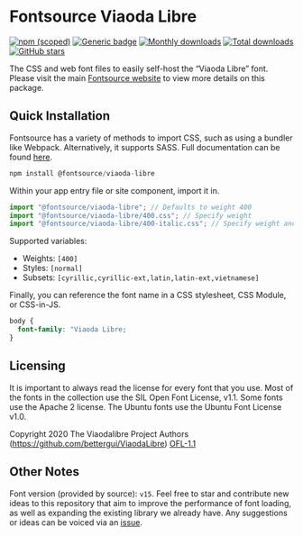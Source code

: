 # Fontsource Viaoda Libre

[![npm (scoped)](https://img.shields.io/npm/v/@fontsource/viaoda-libre?color=brightgreen)](https://www.npmjs.com/package/@fontsource/viaoda-libre) [![Generic badge](https://img.shields.io/badge/fontsource-passing-brightgreen)](https://github.com/fontsource/fontsource) [![Monthly downloads](https://badgen.net/npm/dm/@fontsource/viaoda-libre)](https://github.com/fontsource/fontsource) [![Total downloads](https://badgen.net/npm/dt/@fontsource/viaoda-libre)](https://github.com/fontsource/fontsource) [![GitHub stars](https://img.shields.io/github/stars/fontsource/fontsource.svg?style=social&label=Star)](https://github.com/fontsource/fontsource/stargazers)

The CSS and web font files to easily self-host the “Viaoda Libre” font. Please visit the main [Fontsource website](https://fontsource.org/fonts/viaoda-libre) to view more details on this package.

## Quick Installation

Fontsource has a variety of methods to import CSS, such as using a bundler like Webpack. Alternatively, it supports SASS. Full documentation can be found [here](https://fontsource.org/docs/introduction).

```javascript
npm install @fontsource/viaoda-libre
```

Within your app entry file or site component, import it in.

```javascript
import "@fontsource/viaoda-libre"; // Defaults to weight 400
import "@fontsource/viaoda-libre/400.css"; // Specify weight
import "@fontsource/viaoda-libre/400-italic.css"; // Specify weight and style

```

Supported variables:
- Weights: `[400]`
- Styles: `[normal]`
- Subsets: `[cyrillic,cyrillic-ext,latin,latin-ext,vietnamese]`

Finally, you can reference the font name in a CSS stylesheet, CSS Module, or CSS-in-JS.

```css
body {
  font-family: "Viaoda Libre;
}
```

## Licensing
It is important to always read the license for every font that you use.
Most of the fonts in the collection use the SIL Open Font License, v1.1. Some fonts use the Apache 2 license. The Ubuntu fonts use the Ubuntu Font License v1.0.

Copyright 2020 The Viaodalibre Project Authors (https://github.com/bettergui/ViaodaLibre)
[OFL-1.1](http://scripts.sil.org/OFL)

## Other Notes
Font version (provided by source): `v15`.
Feel free to star and contribute new ideas to this repository that aim to improve the performance of font loading, as well as expanding the existing library we already have. Any suggestions or ideas can be voiced via an [issue](https://github.com/fontsource/fontsource/issues).